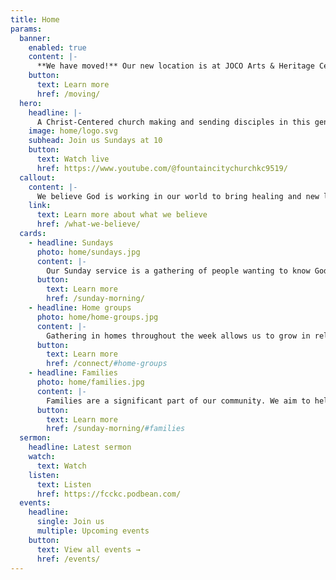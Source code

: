 ```yaml
---
title: Home
params:
  banner:
    enabled: true
    content: |-
      **We have moved!** Our new location is at JOCO Arts & Heritage Center. 
    button:
      text: Learn more
      href: /moving/
  hero:
    headline: |-
      A Christ-Centered church making and sending disciples in this generation and the next.
    image: home/logo.svg
    subhead: Join us Sundays at 10
    button:
      text: Watch live
      href: https://www.youtube.com/@fountaincitychurchkc9519/
  callout:
    content: |-
      We believe God is working in our world to bring healing and new life to all people and places through Jesus Christ. God wants people to know  him, find their true selves in him, flourish in all of life with him.
    link:
      text: Learn more about what we believe
      href: /what-we-believe/
  cards:
    - headline: Sundays
      photo: home/sundays.jpg
      content: |-
        Our Sunday service is a gathering of people wanting to know God. Together we worship God and learn from Him as we sing, pray, and hear from Scripture.
      button:
        text: Learn more
        href: /sunday-morning/
    - headline: Home groups
      photo: home/home-groups.jpg
      content: |-
        Gathering in homes throughout the week allows us to grow in relationship with God and others. Our groups share meals, discuss life and God's Word, and pray for one another.
      button:
        text: Learn more
        href: /connect/#home-groups
    - headline: Families
      photo: home/families.jpg
      content: |-
        Families are a significant part of our community. We aim to help kids of all ages grow as faithful followers of Jesus as we assist parents to raise them in the ways of God.
      button:
        text: Learn more
        href: /sunday-morning/#families
  sermon:
    headline: Latest sermon
    watch:
      text: Watch
    listen:
      text: Listen
      href: https://fcckc.podbean.com/
  events:
    headline:
      single: Join us
      multiple: Upcoming events
    button:
      text: View all events →
      href: /events/
---
```


